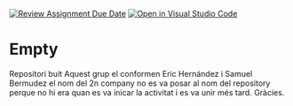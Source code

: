 [![Review Assignment Due Date](https://classroom.github.com/assets/deadline-readme-button-22041afd0340ce965d47ae6ef1cefeee28c7c493a6346c4f15d667ab976d596c.svg)](https://classroom.github.com/a/G9fQk55K)
[![Open in Visual Studio Code](https://classroom.github.com/assets/open-in-vscode-2e0aaae1b6195c2367325f4f02e2d04e9abb55f0b24a779b69b11b9e10269abc.svg)](https://classroom.github.com/online_ide?assignment_repo_id=16961017&assignment_repo_type=AssignmentRepo)
# Empty
Repositori buit
Aquest grup el conformen Eric Hernández i Samuel Bermudez el nom del 2n company no es va posar al nom del repository perque no hi era quan es va inicar la activitat i es va unir més tard. Gràcies.